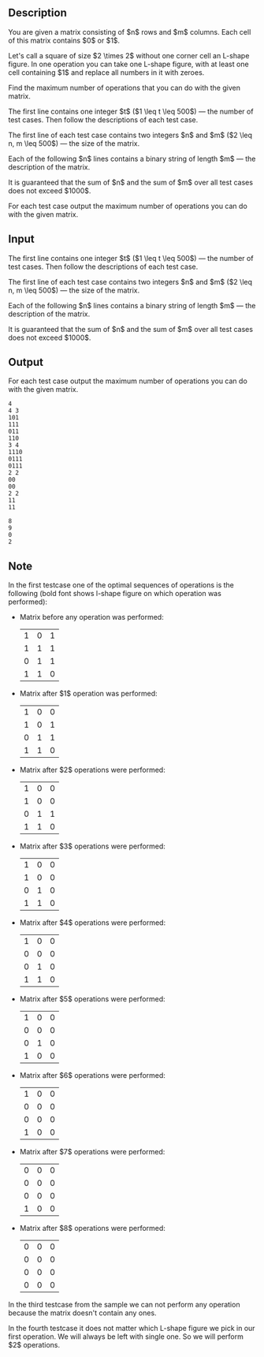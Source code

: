 ## Description

<div><p>You are given a matrix consisting of $n$ rows and $m$ columns. Each cell of this matrix contains $0$ or $1$.</p><p>Let's call a square of size $2 \times 2$ without one corner cell an L-shape figure. In one operation you can take one L-shape figure, with at least one cell containing $1$ and replace all numbers in it with zeroes.</p><p>Find the <span class="tex-font-style-bf">maximum</span> number of operations that you can do with the given matrix.</p></div><div class="input-specification"><p>The first line contains one integer $t$ ($1 \leq t \leq 500$) — the number of test cases. Then follow the descriptions of each test case.</p><p>The first line of each test case contains two integers $n$ and $m$ ($2 \leq n, m \leq 500$) — the size of the matrix.</p><p>Each of the following $n$ lines contains a binary string of length $m$ — the description of the matrix.</p><p>It is guaranteed that the sum of $n$ and the sum of $m$ over all test cases does not exceed $1000$.</p></div><div class="output-specification"><p>For each test case output the maximum number of operations you can do with the given matrix.</p></div>

## Input

<p>The first line contains one integer $t$ ($1 \leq t \leq 500$) — the number of test cases. Then follow the descriptions of each test case.</p><p>The first line of each test case contains two integers $n$ and $m$ ($2 \leq n, m \leq 500$) — the size of the matrix.</p><p>Each of the following $n$ lines contains a binary string of length $m$ — the description of the matrix.</p><p>It is guaranteed that the sum of $n$ and the sum of $m$ over all test cases does not exceed $1000$.</p>

## Output

<p>For each test case output the maximum number of operations you can do with the given matrix.</p>





```input1|2,3,4,5,6,11,12,13
4
4 3
101
111
011
110
3 4
1110
0111
0111
2 2
00
00
2 2
11
11
```




```output1
8
9
0
2
```



## Note

<p>In the first testcase one of the optimal sequences of operations is the following (bold font shows l-shape figure on which operation was performed): </p><ul> <li> Matrix before any operation was performed: <center> <table class="tex-tabular"><tbody><tr><td class="tex-tabular-border-left tex-tabular-text-align-center tex-tabular-border-top">1</td><td class="tex-tabular-text-align-center tex-tabular-border-top">0</td><td class="tex-tabular-text-align-center tex-tabular-border-right tex-tabular-border-top">1</td></tr><tr><td class="tex-tabular-border-left tex-tabular-text-align-center">1</td><td class="tex-tabular-text-align-center">1</td><td class="tex-tabular-text-align-center tex-tabular-border-right">1</td></tr><tr><td class="tex-tabular-border-left tex-tabular-text-align-center">0</td><td class="tex-tabular-text-align-center">1</td><td class="tex-tabular-text-align-center tex-tabular-border-right">1</td></tr><tr><td class="tex-tabular-border-left tex-tabular-text-align-center tex-tabular-border-bottom">1</td><td class="tex-tabular-text-align-center tex-tabular-border-bottom">1</td><td class="tex-tabular-text-align-center tex-tabular-border-right tex-tabular-border-bottom">0</td></tr></tbody></table> </center></li><li> Matrix after $1$ operation was performed: <center> <table class="tex-tabular"><tbody><tr><td class="tex-tabular-border-left tex-tabular-text-align-center tex-tabular-border-top">1</td><td class="tex-tabular-text-align-center tex-tabular-border-top"><span class="tex-font-style-bf">0</span></td><td class="tex-tabular-text-align-center tex-tabular-border-right tex-tabular-border-top"><span class="tex-font-style-bf">0</span></td></tr><tr><td class="tex-tabular-border-left tex-tabular-text-align-center">1</td><td class="tex-tabular-text-align-center"><span class="tex-font-style-bf">0</span></td><td class="tex-tabular-text-align-center tex-tabular-border-right">1</td></tr><tr><td class="tex-tabular-border-left tex-tabular-text-align-center">0</td><td class="tex-tabular-text-align-center">1</td><td class="tex-tabular-text-align-center tex-tabular-border-right">1</td></tr><tr><td class="tex-tabular-border-left tex-tabular-text-align-center tex-tabular-border-bottom">1</td><td class="tex-tabular-text-align-center tex-tabular-border-bottom">1</td><td class="tex-tabular-text-align-center tex-tabular-border-right tex-tabular-border-bottom">0</td></tr></tbody></table> </center></li><li> Matrix after $2$ operations were performed: <center> <table class="tex-tabular"><tbody><tr><td class="tex-tabular-border-left tex-tabular-text-align-center tex-tabular-border-top">1</td><td class="tex-tabular-text-align-center tex-tabular-border-top">0</td><td class="tex-tabular-text-align-center tex-tabular-border-right tex-tabular-border-top"><span class="tex-font-style-bf">0</span></td></tr><tr><td class="tex-tabular-border-left tex-tabular-text-align-center">1</td><td class="tex-tabular-text-align-center"><span class="tex-font-style-bf">0</span></td><td class="tex-tabular-text-align-center tex-tabular-border-right"><span class="tex-font-style-bf">0</span></td></tr><tr><td class="tex-tabular-border-left tex-tabular-text-align-center">0</td><td class="tex-tabular-text-align-center">1</td><td class="tex-tabular-text-align-center tex-tabular-border-right">1</td></tr><tr><td class="tex-tabular-border-left tex-tabular-text-align-center tex-tabular-border-bottom">1</td><td class="tex-tabular-text-align-center tex-tabular-border-bottom">1</td><td class="tex-tabular-text-align-center tex-tabular-border-right tex-tabular-border-bottom">0</td></tr></tbody></table> </center></li><li> Matrix after $3$ operations were performed: <center> <table class="tex-tabular"><tbody><tr><td class="tex-tabular-border-left tex-tabular-text-align-center tex-tabular-border-top">1</td><td class="tex-tabular-text-align-center tex-tabular-border-top">0</td><td class="tex-tabular-text-align-center tex-tabular-border-right tex-tabular-border-top">0</td></tr><tr><td class="tex-tabular-border-left tex-tabular-text-align-center">1</td><td class="tex-tabular-text-align-center"><span class="tex-font-style-bf">0</span></td><td class="tex-tabular-text-align-center tex-tabular-border-right"><span class="tex-font-style-bf">0</span></td></tr><tr><td class="tex-tabular-border-left tex-tabular-text-align-center">0</td><td class="tex-tabular-text-align-center">1</td><td class="tex-tabular-text-align-center tex-tabular-border-right"><span class="tex-font-style-bf">0</span></td></tr><tr><td class="tex-tabular-border-left tex-tabular-text-align-center tex-tabular-border-bottom">1</td><td class="tex-tabular-text-align-center tex-tabular-border-bottom">1</td><td class="tex-tabular-text-align-center tex-tabular-border-right tex-tabular-border-bottom">0</td></tr></tbody></table> </center></li><li> Matrix after $4$ operations were performed: <center> <table class="tex-tabular"><tbody><tr><td class="tex-tabular-border-left tex-tabular-text-align-center tex-tabular-border-top">1</td><td class="tex-tabular-text-align-center tex-tabular-border-top">0</td><td class="tex-tabular-text-align-center tex-tabular-border-right tex-tabular-border-top">0</td></tr><tr><td class="tex-tabular-border-left tex-tabular-text-align-center"><span class="tex-font-style-bf">0</span></td><td class="tex-tabular-text-align-center"><span class="tex-font-style-bf">0</span></td><td class="tex-tabular-text-align-center tex-tabular-border-right">0</td></tr><tr><td class="tex-tabular-border-left tex-tabular-text-align-center"><span class="tex-font-style-bf">0</span></td><td class="tex-tabular-text-align-center">1</td><td class="tex-tabular-text-align-center tex-tabular-border-right">0</td></tr><tr><td class="tex-tabular-border-left tex-tabular-text-align-center tex-tabular-border-bottom">1</td><td class="tex-tabular-text-align-center tex-tabular-border-bottom">1</td><td class="tex-tabular-text-align-center tex-tabular-border-right tex-tabular-border-bottom">0</td></tr></tbody></table> </center></li><li> Matrix after $5$ operations were performed: <center> <table class="tex-tabular"><tbody><tr><td class="tex-tabular-border-left tex-tabular-text-align-center tex-tabular-border-top">1</td><td class="tex-tabular-text-align-center tex-tabular-border-top">0</td><td class="tex-tabular-text-align-center tex-tabular-border-right tex-tabular-border-top">0</td></tr><tr><td class="tex-tabular-border-left tex-tabular-text-align-center">0</td><td class="tex-tabular-text-align-center">0</td><td class="tex-tabular-text-align-center tex-tabular-border-right">0</td></tr><tr><td class="tex-tabular-border-left tex-tabular-text-align-center">0</td><td class="tex-tabular-text-align-center">1</td><td class="tex-tabular-text-align-center tex-tabular-border-right"><span class="tex-font-style-bf">0</span></td></tr><tr><td class="tex-tabular-border-left tex-tabular-text-align-center tex-tabular-border-bottom">1</td><td class="tex-tabular-text-align-center tex-tabular-border-bottom"><span class="tex-font-style-bf">0</span></td><td class="tex-tabular-text-align-center tex-tabular-border-right tex-tabular-border-bottom"><span class="tex-font-style-bf">0</span></td></tr></tbody></table> </center></li><li> Matrix after $6$ operations were performed: <center> <table class="tex-tabular"><tbody><tr><td class="tex-tabular-border-left tex-tabular-text-align-center tex-tabular-border-top">1</td><td class="tex-tabular-text-align-center tex-tabular-border-top">0</td><td class="tex-tabular-text-align-center tex-tabular-border-right tex-tabular-border-top">0</td></tr><tr><td class="tex-tabular-border-left tex-tabular-text-align-center">0</td><td class="tex-tabular-text-align-center"><span class="tex-font-style-bf">0</span></td><td class="tex-tabular-text-align-center tex-tabular-border-right">0</td></tr><tr><td class="tex-tabular-border-left tex-tabular-text-align-center">0</td><td class="tex-tabular-text-align-center"><span class="tex-font-style-bf">0</span></td><td class="tex-tabular-text-align-center tex-tabular-border-right"><span class="tex-font-style-bf">0</span></td></tr><tr><td class="tex-tabular-border-left tex-tabular-text-align-center tex-tabular-border-bottom">1</td><td class="tex-tabular-text-align-center tex-tabular-border-bottom">0</td><td class="tex-tabular-text-align-center tex-tabular-border-right tex-tabular-border-bottom">0</td></tr></tbody></table> </center></li><li> Matrix after $7$ operations were performed: <center> <table class="tex-tabular"><tbody><tr><td class="tex-tabular-border-left tex-tabular-text-align-center tex-tabular-border-top"><span class="tex-font-style-bf">0</span></td><td class="tex-tabular-text-align-center tex-tabular-border-top"><span class="tex-font-style-bf">0</span></td><td class="tex-tabular-text-align-center tex-tabular-border-right tex-tabular-border-top">0</td></tr><tr><td class="tex-tabular-border-left tex-tabular-text-align-center"><span class="tex-font-style-bf">0</span></td><td class="tex-tabular-text-align-center">0</td><td class="tex-tabular-text-align-center tex-tabular-border-right">0</td></tr><tr><td class="tex-tabular-border-left tex-tabular-text-align-center">0</td><td class="tex-tabular-text-align-center">0</td><td class="tex-tabular-text-align-center tex-tabular-border-right">0</td></tr><tr><td class="tex-tabular-border-left tex-tabular-text-align-center tex-tabular-border-bottom">1</td><td class="tex-tabular-text-align-center tex-tabular-border-bottom">0</td><td class="tex-tabular-text-align-center tex-tabular-border-right tex-tabular-border-bottom">0</td></tr></tbody></table> </center></li><li> Matrix after $8$ operations were performed: <center> <table class="tex-tabular"><tbody><tr><td class="tex-tabular-border-left tex-tabular-text-align-center tex-tabular-border-top">0</td><td class="tex-tabular-text-align-center tex-tabular-border-top">0</td><td class="tex-tabular-text-align-center tex-tabular-border-right tex-tabular-border-top">0</td></tr><tr><td class="tex-tabular-border-left tex-tabular-text-align-center">0</td><td class="tex-tabular-text-align-center">0</td><td class="tex-tabular-text-align-center tex-tabular-border-right">0</td></tr><tr><td class="tex-tabular-border-left tex-tabular-text-align-center"><span class="tex-font-style-bf">0</span></td><td class="tex-tabular-text-align-center">0</td><td class="tex-tabular-text-align-center tex-tabular-border-right">0</td></tr><tr><td class="tex-tabular-border-left tex-tabular-text-align-center tex-tabular-border-bottom"><span class="tex-font-style-bf">0</span></td><td class="tex-tabular-text-align-center tex-tabular-border-bottom"><span class="tex-font-style-bf">0</span></td><td class="tex-tabular-text-align-center tex-tabular-border-right tex-tabular-border-bottom">0</td></tr></tbody></table> </center></li></ul><p>In the third testcase from the sample we can not perform any operation because the matrix doesn't contain any ones.</p><p>In the fourth testcase it does not matter which L-shape figure we pick in our first operation. We will always be left with single one. So we will perform $2$ operations.</p>
